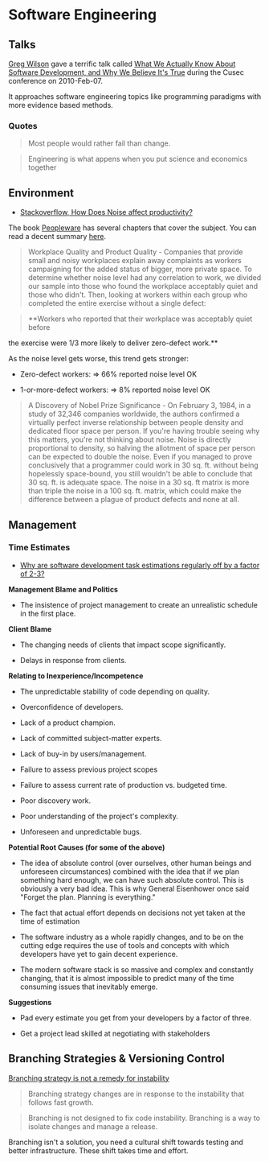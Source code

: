 # Software Engineering #

## Talks ##

[Greg Wilson](http://en.wikipedia.org/wiki/Gregory_V._Wilson) gave a terrific talk called [What We Actually Know About Software Development, and Why We Believe It's True](http://vimeo.com/9270320) during the Cusec conference on 2010-Feb-07.

It approaches software engineering topics like programming paradigms with more evidence based methods.

### Quotes ###

> Most people would rather fail than change.

> Engineering is what appens when you put science and economics together

## Environment ##

- [Stackoverflow, How Does Noise affect productivity?](http://programmers.stackexchange.com/questions/132952/studies-on-how-noise-affects-productivity-of-programmers#comment249179_132952)

The book [Peopleware](http://rads.stackoverflow.com/amzn/click/0932633439) has several chapters that cover the subject. You can read a decent summary [here](http://javatroopers.com/Peopleware.html).

> Workplace Quality and Product Quality - Companies that provide small and noisy workplaces explain away complaints as workers campaigning for the added status of bigger, more private space. To determine whether noise level had any correlation to work, we divided our sample into those who found the workplace acceptably quiet and those who didn't. Then, looking at workers within each group who completed the entire exercise without a single defect:

> **Workers who reported that their workplace was acceptably quiet before

the exercise were 1/3 more likely to deliver zero-defect work.**

As the noise level gets worse, this trend gets stronger:

- Zero-defect workers: => 66% reported noise level OK

- 1-or-more-defect workers: => 8% reported noise level OK

> A Discovery of Nobel Prize Significance - On February 3, 1984, in a study of 32,346 companies worldwide, the authors confirmed a virtually perfect inverse relationship between people density and dedicated floor space per person. If you're having trouble seeing why this matters, you're not thinking about noise. Noise is directly proportional to density, so halving the allotment of space per person can be expected to double the noise. Even if you managed to prove conclusively that a programmer could work in 30 sq. ft. without being hopelessly space-bound, you still wouldn't be able to conclude that 30 sq. ft. is adequate space. The noise in a 30 sq. ft matrix is more than triple the noise in a 100 sq. ft. matrix, which could make the difference between a plague of product defects and none at all.

## Management ##

### Time Estimates ###

- [Why are software development task estimations regularly off by a factor of 2-3?](http://www.quora.com/Engineering-Management/Why-are-software-development-task-estimations-regularly-off-by-a-factor-of-2-3)

**Management Blame and Politics**

- The insistence of project management to create an unrealistic schedule in the first place.

**Client Blame**

- The changing needs of clients that impact scope significantly.

- Delays in response from clients.

**Relating to Inexperience/Incompetence**

- The unpredictable stability of code depending on quality.

- Overconfidence of developers.

- Lack of a product champion.

- Lack of committed subject-matter experts.

- Lack of buy-in by users/management.

- Failure to assess previous project scopes

- Failure to assess current rate of production vs. budgeted time. 

- Poor discovery work.

- Poor understanding of the project's complexity.

- Unforeseen and unpredictable bugs.

**Potential Root Causes (for some of the above)**

- The idea of absolute control (over ourselves, other human beings and unforeseen circumstances) combined with the idea that if we plan something hard enough, we can have such absolute control.  This is obviously a very bad idea. This is why General Eisenhower once said "Forget the plan. Planning is everything."

- The fact that actual effort depends on decisions not yet taken at the time of estimation

- The software industry as a whole rapidly changes, and to be on the cutting edge requires the use of tools and concepts with which developers have yet to gain decent experience.

- The modern software stack is so massive and complex and constantly changing, that it is almost impossible to predict many of the time consuming issues that inevitably emerge.

**Suggestions**

- Pad every estimate you get from your developers by a factor of three.

- Get a project lead skilled at negotiating with stakeholders

## Branching Strategies & Versioning Control ##

[Branching strategy is not a remedy for instability](http://altdevblogaday.com/2012/02/09/branching-strategy-is-not-a-remedy-for-instability/)

> Branching strategy changes are in response to the instability that follows fast growth.

> Branching is not designed to fix code instability. Branching is a way to isolate changes and manage a release.

Branching isn't a solution, you need a cultural shift towards testing and better infrastructure. These shift takes time and effort.

